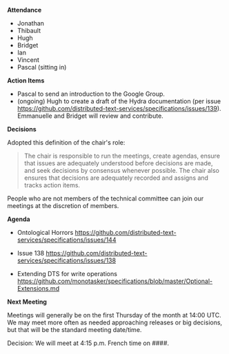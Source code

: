 **Attendance**

- Jonathan
- Thibault
- Hugh
- Bridget
- Ian
- Vincent
- Pascal  (sitting in)

**Action Items**

* Pascal to send an introduction to the Google Group.
* (ongoing) Hugh to create a draft of the Hydra documentation (per issue https://github.com/distributed-text-services/specifications/issues/139). Emmanuelle and Bridget will review and contribute.

**Decisions**

Adopted this definition of the chair's role:

> The chair is responsible to run the meetings, create agendas, ensure that issues are adequately understood before decisions are made, and seek decisions by consensus whenever possible. The chair also ensures that decisions are adequately recorded and assigns and tracks action items.

People who are not members of the technical committee can join our meetings at the discretion of members.

**Agenda**

* Ontological Horrors
https://github.com/distributed-text-services/specifications/issues/144

* Issue 138
https://github.com/distributed-text-services/specifications/issues/138

* Extending DTS for write operations
https://github.com/monotasker/specifications/blob/master/Optional-Extensions.md

**Next Meeting**

Meetings will generally be on the first Thursday of the month at 14:00 UTC. We may meet more often as needed approaching releases or big decisions, but that will be the standard meeting date/time.

Decision:  We will meet at 4:15 p.m. French time on ####.
